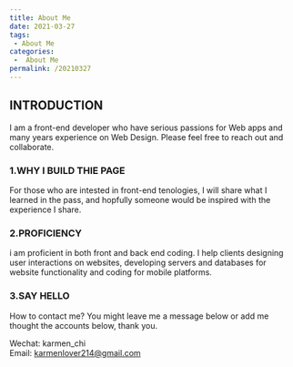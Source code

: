 ```yaml
---
title: About Me
date: 2021-03-27
tags:
 - About Me
categories:
 -  About Me
permalink: /20210327
---
```


## INTRODUCTION
I am a front-end developer who have serious passions for Web apps and many years experience on Web Design.
Please feel free to reach out and collaborate.

### 1.WHY I BUILD THIE PAGE
For those who are intested in front-end tenologies, I will share what I learned in the pass, and hopfully someone would be inspired with the experience I share.

### 2.PROFICIENCY
i am proficient in both front and back end coding. I help clients designing user interactions on websites, developing servers and databases for website functionality and coding for mobile platforms.

### 3.SAY HELLO
How to contact me?
You might leave me a message below or add me thought the accounts below, thank you.

Wechat: karmen_chi <br/>
Email: karmenlover214@gmail.com



